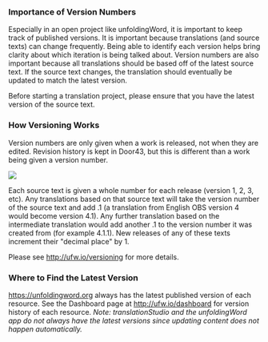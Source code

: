 
### Importance of Version Numbers

Especially in an open project like unfoldingWord, it is important to keep track of published versions. It is important because translations (and source texts) can change frequently. Being able to identify each version helps bring clarity about which iteration is being talked about. Version numbers are also important because all translations should be based off of the latest source text. If the source text changes, the translation should eventually be updated to match the latest version. 

Before starting a translation project, please ensure that you have the latest version of the source text.

### How Versioning Works

Version numbers are only given when a work is released, not when they are edited. Revision history is kept in Door43, but this is different than a work being given a version number.

![](http://cdn.door43.org/ta/jpg/versioning.jpg)

Each source text is given a whole number for each release (version 1, 2, 3, etc).  Any translations based on that source text will take the version number of the source text and add .1 (a translation from English OBS version 4 would become version 4.1).  Any further translation based on the intermediate translation would add another .1 to the version number it was created from (for example 4.1.1).  New releases of any of these texts increment their "decimal place" by 1.

Please see http://ufw.io/versioning for more details.

### Where to Find the Latest Version

https://unfoldingword.org always has the latest published version of each resource. See the Dashboard page at http://ufw.io/dashboard for version history of each resource. *Note: translationStudio and the unfoldingWord app do not always have the latest versions since updating content does not happen automatically.*